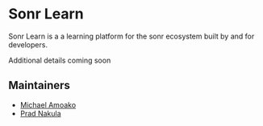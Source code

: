 # Sonr Learn
Sonr Learn is a a learning platform for the sonr ecosystem built by and for developers.

Additional details coming soon

## Maintainers

- [Michael Amoako](https://github.com/ma-sonr)
- [Prad Nakula](https://github.com/prnk28)
